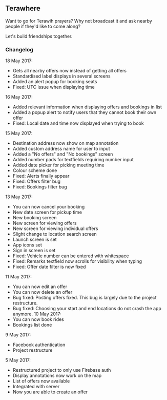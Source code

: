 ## Terawhere

Want to go for Terawih prayers? Why not broadcast it and ask nearby people if they'd like to come along? 

Let's build friendships together.

### Changelog
18 May 2017:
- Gets all nearby offers now instead of getting all offers
- Standardised label displays in several screens
- Added an alert popup for booking seats
- Fixed: UTC issue when displaying time

16 May 2017:
- Added relevant information when displaying offers and bookings in list
- Added a popup alert to notify users that they cannot book their own offer
- Fixed: Local date and time now displayed when trying to book

15 May 2017:
- Destination address now show on map annotation
- Added custom address name for user to input
- Added a "No offers" and "No bookings" screen
- Added number pads for textfields requiring number input
- Added date picker for picking meeting time
- Colour scheme done
- Fixed: Alerts finally appear
- Fixed: Offers filter bug
- Fixed: Bookings filter bug

13 May 2017:
- You can now cancel your booking
- New date screen for pickup time
- New booking screen
- New screen for viewing offers
- New screen for viewing individual offers
- Slight change to location search screen
- Launch screen is set
- App icons set
- Sign in screen is set
- Fixed: Vehicle number can be entered with whitespace
- Fixed: Remarks textfield now scrolls for visibility when typing
- Fixed: Offer date filter is now fixed

11 May 2017:
- You can now edit an offer
- You can now delete an offer
- Bug fixed: Posting offers fixed. This bug is largely due to the project restructure.
- Bug fixed: Choosing your start and end locations do not crash the app anymore. 
10 May 2017:
- You can now book rides
- Bookings list done

9 May 2017:
- Facebook authentication
- Project restructure

5 May 2017:
- Restructured project to only use Firebase auth
- Display annotations now work on the map
- List of offers now available
- Integrated with server
- Now you are able to create an offer
